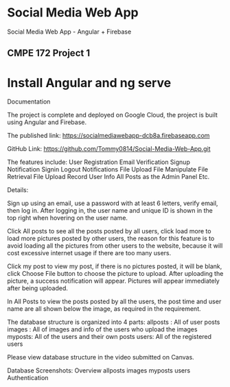 # Social Media Web App
Social Media Web App - Angular + Firebase
## CMPE 172 Project 1
# Install Angular and ng serve

Documentation

The project is complete and deployed on Google Cloud, the project is built using Angular and Firebase.

The published link: 
https://socialmediawebapp-dcb8a.firebaseapp.com

GitHub Link: 
https://github.com/Tommy0814/Social-Media-Web-App.git

The features include:
User Registration 
Email Verification
Signup Notification
Signin
Logout
Notifications
File Upload
File Manipulate
File Retrieval
File Upload Record User Info
All Posts as the Admin Panel
Etc.

Details: 

Sign up using an email, use a password with at least 6 letters, verify email, then log in. After logging in, the user name and unique ID is shown in the top right when hovering on the user name.

Click All posts to see all the posts posted by all users, click load more to load more pictures posted by other users, the reason for this feature is to avoid loading all the pictures from other users to the website, because it will cost excessive internet usage if there are too many users.

Click my post to view my post, if there is no pictures posted, it will be blank, click Choose File button to choose the picture to upload. After uploading the picture, a success notification will appear. Pictures will appear immediately after being uploaded.

In All Posts to view the posts posted by all the users, the post time and user name are all shown below the image, as required in the requirement.

The database structure is organized into 4 parts:
allposts : All of user posts
images : All of images and info of the users who upload the images
myposts: All of the users and their own posts
users: All of the registered users

Please view database structure in the video submitted on Canvas.

Database Screenshots:
Overview
allposts
images
myposts
users
Authentication

